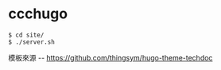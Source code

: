 # ccchugo 


```
$ cd site/
$ ./server.sh
```

模板來源 -- https://github.com/thingsym/hugo-theme-techdoc
